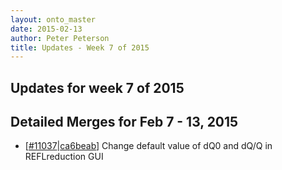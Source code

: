 ```yaml
---
layout: onto_master
date: 2015-02-13
author: Peter Peterson
title: Updates - Week 7 of 2015
---
```

Updates for week 7 of 2015
--------------------------

Detailed Merges for Feb 7 - 13, 2015
------------------------------------
* \[[#11037](http://trac.mantidproject.org/mantid/ticket/11037)\|[ca6beab](https://github.com/mantidproject/mantid/commit/ca6beab6e5ed39ba73afb104e05c5614b9860afb)\] Change default value of dQ0 and dQ/Q in REFLreduction GUI
